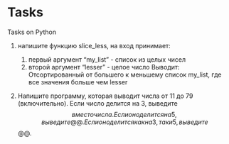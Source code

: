 # Tasks
Tasks on Python

1) напишите функцию slice_less,
    на вход принимает:
      1. первый аргумент “my_list” - список из целых чисел
      2. второй аргумент “lesser” - целое число
    Выводит:
      Отсортированный от большего к меньшему список my_list, где все значения больше чем lesser
      
2) Напишите программу, которая выводит числа от 11 до 79 (включительно).
    Если число делится на 3, выведите $$ вместо числа.
    Если оно делится на 5, выведите @@.
    Если оно делится как на 3, так и 5, выведите $$@@.
